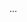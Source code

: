 <!DOCTYPE html>
<html lang="uk">
<head>
<title> Моя домашня сторінка </title>
</head>
<body>
...
</body>
</html> 
